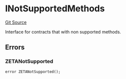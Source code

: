 # INotSupportedMethods
[Git Source](https://github.com/zeta-chain/protocol-contracts/blob/main/v2/contracts/Errors.sol)

Interface for contracts that with non supported methods.


## Errors
### ZETANotSupported

```solidity
error ZETANotSupported();
```

